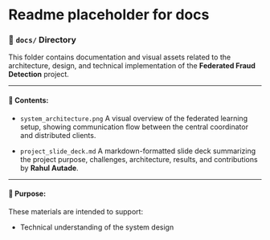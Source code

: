 # Readme placeholder for docs


### 📁 `docs/` Directory

This folder contains documentation and visual assets related to the architecture, design, and technical implementation of the **Federated Fraud Detection** project.

---

#### 📄 Contents:

* `system_architecture.png`
  A visual overview of the federated learning setup, showing communication flow between the central coordinator and distributed clients.

* `project_slide_deck.md`
  A markdown-formatted slide deck summarizing the project purpose, challenges, architecture, results, and contributions by **Rahul Autade**.

---

#### 📌 Purpose:

These materials are intended to support:

* Technical understanding of the system design


